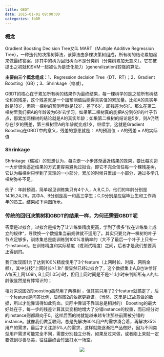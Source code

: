 ```yaml
---
title: GBDT
date: 2015-01-01 09:00:00
categories: fbDM
---
```


<script type="text/javascript" src="http://cdn.mathjax.org/mathjax/latest/MathJax.js?config=default"></script>

### 概念

   Gradient Boosting Decision Tree又叫 MART（Multiple Additive Regression Tree），一种迭代的决策树算法，该算法由多棵决策树组成，所有树的结论累加起来做最终答案，即其中的树为回归树而不是分类树（分类树累加无意义）。它在被提出之初就和SVM一起被认为是泛化能力（generalization)较强的算法。
   
   <strong>主要由三个概念组成：</strong>1、Regression decision Tree（DT、RT）；2、Gradient Boosting（GB）；3、Shrinkage（缩减）。

   GBDT的核心在于累加所有树的结果作为最终结果，每一棵树学的是之前所有树结论和的残差，这个残差就是一个加预测值后能得真实值的累加量。比如A的真实年龄是18岁，但第一棵树的预测年龄是12岁，差了6岁，即残差为6岁。那么在第二棵树里我们把A的年龄设为6岁去学习，如果第二棵树真的能把A分到6岁的叶子节点，那累加两棵树的结论就是A的真实年龄；如果第二棵树的结论是5岁，则A仍然存在1岁的残差，第三棵树里A的年龄就变成1岁，继续学。这就是Gradient Boosting在GBDT中的意义，残差的意思就是： A的预测值 + A的残差 = A的实际值
   
### Shrinkage

   Shrinkage（缩减）的思想认为，每次走一小步逐渐逼近结果的效果，要比每次迈一大步很快逼近结果的方式更容易避免过拟合。即它不完全信任每一个棵残差树，它认为每棵树只学到了真理的一小部分，累加的时候只累加一小部分，通过多学几棵树弥补不足。

   例子：年龄预测，简单起见训练集只有4个人，A,B,C,D，他们的年龄分别是14,16,24,26。其中A、B分别是高一和高三学生；C,D分别是应届毕业生和工作两年的员工。结果如下两图所示。

### 传统的回归决策树和GBDT的结果一样，为何还需要GBDT呢

   答案是过拟合。过拟合是指为了让训练集精度更高，学到了很多”仅在训练集上成立的规律“，导致换一个数据集当前规律就不适用了。其实只要允许一棵树的叶子节点足够多，训练集总是能训练到100%准确率的（大不了最后一个叶子上只有一个instance)。在训练精度和实际精度（或测试精度）之间，后者才是我们想要真正得到的。

   我们发现图1为了达到100%精度使用了3个feature（上网时长、时段、网购金额），其中分枝“上网时长>1.1h” 很显然已经过拟合了，这个数据集上A,B也许恰好A每天上网1.09h, B上网1.05小时，但用上网时间是不是>1.1小时来判断所有人的年龄很显然是有悖常识的；

   相对来说图2的boosting虽然用了两棵树 ，但其实只用了2个feature就搞定了，后一个feature是问答比例，显然图2的依据更靠谱。（当然，这里是LZ故意做的数据，所以才能靠谱得如此狗血。实际中靠谱不靠谱总是相对的） Boosting的最大好处在于，每一步的残差计算其实变相地增大了分错instance的权重，而已经分对的instance则都趋向于0。这样后面的树就能越来越专注那些前面被分错的instance。就像我们做互联网，总是先解决60%用户的需求凑合着，再解决35%用户的需求，最后才关注那5%人的需求，这样就能逐渐把产品做好，因为不同类型用户需求可能完全不同，需要分别独立分析。如果反过来做，或者刚上来就一定要做到尽善尽美，往往最终会竹篮打水一场空。

<center><img src="{{ site.baseurl }}/images/pdBase/dm_gbdt1.png"></center>
